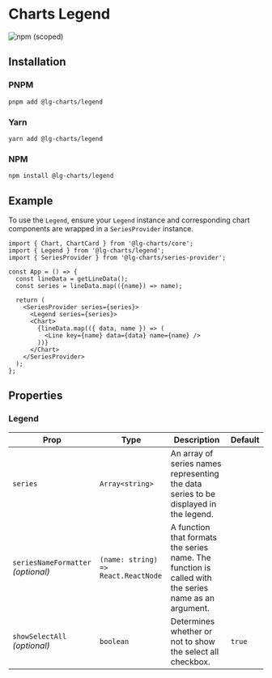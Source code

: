 # Charts Legend

![npm (scoped)](https://img.shields.io/npm/v/@lg-charts/legend.svg)

## Installation

### PNPM

```shell
pnpm add @lg-charts/legend
```

### Yarn

```shell
yarn add @lg-charts/legend
```

### NPM

```shell
npm install @lg-charts/legend
```

## Example

To use the `Legend`, ensure your `Legend` instance and corresponding chart components are wrapped in a `SeriesProvider` instance.

```tsx
import { Chart, ChartCard } from '@lg-charts/core';
import { Legend } from '@lg-charts/legend';
import { SeriesProvider } from '@lg-charts/series-provider';

const App = () => {
  const lineData = getLineData();
  const series = lineData.map(({name}) => name);

  return (
    <SeriesProvider series={series}>
      <Legend series={series}>
      <Chart>
        {lineData.map(({ data, name }) => (
          <Line key={name} data={data} name={name} />
        ))}
      </Chart>
    </SeriesProvider>
  );
};
```

## Properties

### Legend

| Prop                               | Type                                | Description                                                                                          | Default |
| ---------------------------------- | ----------------------------------- | ---------------------------------------------------------------------------------------------------- | ------- |
| `series`                           | `Array<string>`                     | An array of series names representing the data series to be displayed in the legend.                 |         |
| `seriesNameFormatter` _(optional)_ | `(name: string) => React.ReactNode` | A function that formats the series name. The function is called with the series name as an argument. |         |
| `showSelectAll` _(optional)_       | `boolean`                           | Determines whether or not to show the select all checkbox.                                           | `true`  |
